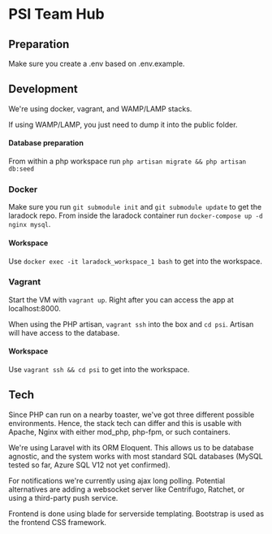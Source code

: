 # PSI Team Hub

## Preparation
Make sure you create a .env based on .env.example.

## Development
We're using docker, vagrant, and WAMP/LAMP stacks.

If using WAMP/LAMP, you just need to dump it into the public folder.

#### Database preparation
From within a php workspace run `php artisan migrate && php artisan db:seed`

### Docker
Make sure you run `git submodule init` and `git submodule update` to get the laradock repo.
From inside the laradock container run `docker-compose up -d nginx mysql`.

#### Workspace
Use `docker exec -it laradock_workspace_1 bash` to get into the workspace.

### Vagrant
Start the VM with `vagrant up`.
Right after you can access the app at localhost:8000.

When using the PHP artisan, `vagrant ssh` into the box and `cd psi`. Artisan
will have access to the database.

#### Workspace
Use `vagrant ssh && cd psi` to get into the workspace.

## Tech
Since PHP can run on a nearby toaster, we've got three different possible environments.
Hence, the stack tech can differ and this is usable with Apache, Nginx with either mod_php, php-fpm, or such containers.

We're using Laravel with its ORM Eloquent. This allows us to be database agnostic, and the system works with most
standard SQL databases (MySQL tested so far, Azure SQL V12 not yet confirmed).

For notifications we're currently using ajax long polling. Potential alternatives are adding a websocket server like
Centrifugo, Ratchet, or using a third-party push service.

Frontend is done using blade for serverside templating. Bootstrap is used as the frontend CSS framework.

